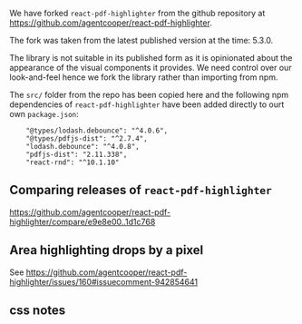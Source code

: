 We have forked `react-pdf-highlighter` from the github repository at https://github.com/agentcooper/react-pdf-highlighter.

The fork was taken from the latest published version at the time: 5.3.0.

The library is not suitable in its published form as it is opinionated about the appearance of the visual
components it provides. We need control over our look-and-feel hence we fork the library rather than
importing from npm.

The `src/` folder from the repo has been copied here and the following npm dependencies of `react-pdf-highlighter`
have been added directly to ourt own `package.json`:

```
	"@types/lodash.debounce": "^4.0.6",
    "@types/pdfjs-dist": "^2.7.4",
    "lodash.debounce": "^4.0.8",
    "pdfjs-dist": "2.11.338",
    "react-rnd": "^10.1.10"
```


## Comparing releases of `react-pdf-highlighter`
https://github.com/agentcooper/react-pdf-highlighter/compare/e9e8e00..1d1c768

## Area highlighting drops by a pixel
See https://github.com/agentcooper/react-pdf-highlighter/issues/160#issuecomment-942854641

## css notes

